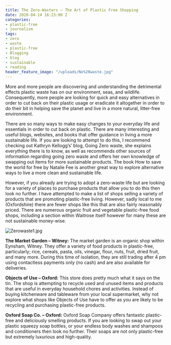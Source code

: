 ```yaml
---
title: The Zero-Wasters – The Art of Plastic Free Shopping
date: 2020-04-14 16:23:00 Z
categories:
- plastic-free
- journalism
tags:
- zero
- waste
- plastic-free
- Blogging
- blog
- sustainable
- reading
header_feature_image: "/uploads/No%20waste.jpg"
---
```


More and more people are discovering and understanding the detrimental effects plastic waste has on our environment, seas, and wildlife. Consequently, more people are looking for quick and easy alternatives in order to cut back on their plastic usage or eradicate it altogether in order to do their bit in helping save the planet and live in a more natural, litter-free environment. 

There are so many ways to make easy changes to your everyday life and essentials in order to cut back on plastic. There are many interesting and useful blogs, websites, and books that offer guidance in living a more sustainable life. If you are looking to attempt to do this, I recommend checking out Kathryn Kellogg’s’ blog, Going Zero waste, she explains everything there is to know, as well as recommends other sources of information regarding going zero waste and offers her own knowledge of swapping out items for more sustainable products. The book How to save the world for free by Natalie Fee is another great way to explore alternative ways to live a more clean and sustainable life. 

However, if you already are trying to adopt a zero-waste life but are looking for a variety of places to purchase products that allow you to do this then look no further. I have attempted to make a list of shops selling a variety of products that are promoting plastic-free living. However, sadly local to me (Oxfordshire) there are fewer shops like this that are also fairly reasonably priced. There are numerous organic fruit and vegetable plastic-free food shops, including a section within Waitrose itself however for many these are not sustainable money-wise. 

![Zerowaste1.jpg](/uploads/Zerowaste1.jpg)

**The Market Garden – Witney:** The market garden is an organic shop within Eynsham, Witney. They offer a variety of food products in plastic-free, particularly; rice, cereals, pasta, oils, vinegar, flour, nuts, fruit, dried fruit, and many more. During this time of isolation, they are still trading after 4 pm using contactless payments only (no cash) and are also available for deliveries. 

**Objects of Use – Oxford:** This store does pretty much what it says on the tin. The shop is attempting to recycle used and unused items and products that are useful in everyday household chores and activities. Instead of buying kitchenware and tableware from your local supermarket, why not explore what shops like Objects of Use have to offer as you are likely to be recycling and purchasing plastic-free products. 

**Oxford Soap Co. – Oxford:** Oxford Soap Company offers fantastic plastic-free and deliciously smelling products. If you are looking to swap out your plastic squeezy soap bottles, or your endless body washes and shampoos and conditioners then look no further. Their soaps are not only plastic-free but extremely luxurious and high-quality. 
